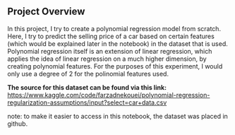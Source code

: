**Project Overview**
---

In this project, I try to create a polynomial regression model from scratch. Here, I try to predict the selling price of a car based on certain features (which would be explained later in the notebook) in the dataset that is used.
Polynomial regression itself is an extension of linear regression, which applies the idea of linear regression on a much higher dimension, by creating polynomial features. For the purposes of this experiment, I would only use a degree of 2 for the polinomial features used.

**The source for this dataset can be found via this link:**
https://www.kaggle.com/code/farzadnekouei/polynomial-regression-regularization-assumptions/input?select=car+data.csv

note: to make it easier to access in this notebook, the dataset was placed in github.
